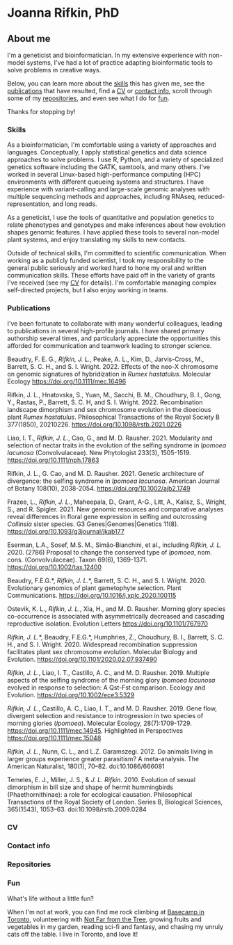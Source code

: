 # Joanna Rifkin, PhD

## About me

I'm a geneticist and bioinformatician. In my extensive experience with non-model systems, I've had a lot of practice adapting bioinformatic tools to solve problems in creative ways. 

Below, you can learn more about the [skills](#skills) this has given me, see the [publications](#publications) that have resulted, find a [CV](#cv) or [contact info](#contact-info), scroll through some of my [repositories](#repositories), and even see what I do for [fun](#fun).

Thanks for stopping by!

### Skills

As a bioinformatician, I'm comfortable using a variety of approaches and languages. Conceptually, I apply statistical genetics and data science approaches to solve problems. I use R, Python, and a variety of specialized genetics software including the GATK, samtools, and many others. I've worked in several Linux-based high-performance computing (HPC) environments with different queueing systems and structures. I have experience with variant-calling and large-scale genomic analyses with multiple sequencing methods and approaches, including RNAseq, reduced-representation, and long reads.

As a geneticist, I use the tools of quantitative and population genetics to relate phenotypes and genotypes and make inferences about how evolution shapes genomic features. I have applied these tools to several non-model plant systems, and enjoy translating my skills to new contacts.

Outside of technical skills, I'm committed to scientific communication. When working as a publicly funded scientist, I took my responsibility to the general public seriously and worked hard to hone my oral and written communication skills. These efforts have paid off in the variety of grants I've received (see my [CV](#cv) for details). I'm comfortable managing complex self-directed projects, but I also enjoy working in teams.

### Publications

I've been fortunate to collaborate with many wonderful colleagues, leading to publications in several high-profile journals. I have shared primary authorship several times, and particularly appreciate the opportunities this afforded for communication and teamwork leading to stronger science. 

  Beaudry, F. E. G., *Rifkin, J. L.*, Peake, A. L., Kim, D., Jarvis-Cross, M., Barrett, S. C. H., and S. I. Wright. 2022. Effects of the neo-X chromosome on genomic signatures of hybridization in _Rumex hastatulus_. Molecular Ecology https://doi.org/10.1111/mec.16496
  
  Rifkin, J. L., Hnatovska, S., Yuan, M., Sacchi, B. M., Choudhury, B. I., Gong, Y., Rastas, P., Barrett, S. C. H, and S. I. Wright. 2022. Recombination landscape dimorphism and sex chromosome evolution in the dioecious plant _Rumex hastatulus_. Philosophical Transactions of the Royal Society B 377(1850), 20210226. https://doi.org/10.1098/rstb.2021.0226
  
  Liao, I. T., *Rifkin, J. L.*, Cao, G., and M. D. Rausher. 2021. Modularity and selection of nectar traits in the evolution of the selfing syndrome in _Ipomoea lacunosa_ (Convolvulaceae). New Phytologist 233(3), 1505-1519. https://doi.org/10.1111/nph.17863
  
  Rifkin, J. L., G. Cao, and M. D. Rausher. 2021. Genetic architecture of divergence: the selfing syndrome in _Ipomoea lacunosa_. American Journal of Botany 108(10), 2038-2054. https://doi.org/10.1002/ajb2.1749
  
  Frazee, L., *Rifkin, J. L.*, Maheepala, D., Grant, A-G., Litt, A., Kalisz, S., Wright, S., and R. Spigler. 2021. New genomic resources and comparative analyses reveal differences in floral gene expression in selfing and outcrossing _Collinsia_ sister species. G3 Genes|Genomes|Genetics 11(8). https://doi.org/10.1093/g3journal/jkab177
  
  Eserman, L.A., Sosef, M.S. M., Simão‐Bianchini, et al., including *Rifkin, J. L.* 2020. (2786) Proposal to change the conserved type of _Ipomoea_, nom. cons. (Convolvulaceae). Taxon 69(6), 1369-1371. https://doi.org/10.1002/tax.12400
  
  Beaudry, F.E.G.\*, *Rifkin, J. L.*\*, Barrett, S. C. H., and S. I. Wright. 2020. Evolutionary genomics of plant gametophyte selection. Plant Communications. https://doi.org/10.1016/j.xplc.2020.100115
  
  Ostevik, K. L., *Rifkin, J. L.*, Xia, H., and M. D. Rausher. Morning glory species co-occurrence is associated with asymmetrically decreased and cascading reproductive isolation. Evolution Letters https://doi.org/10.1101/767970
  
  *Rifkin, J. L.*\*, Beaudry, F.E.G.\*, Humphries, Z., Choudhury, B. I., Barrett, S. C. H., and S. I. Wright. 2020. Widespread recombination suppression facilitates plant sex chromosome evolution. Molecular Biology and Evolution. https://doi.org/10.1101/2020.02.07.937490
  
  *Rifkin, J. L.*, Liao, I. T., Castillo, A. C., and M. D. Rausher. 2019. Multiple aspects of the selfing syndrome of the morning glory _Ipomoea lacunosa_ evolved in response to selection: A Qst-Fst comparison. Ecology and Evolution. https://doi.org/10.1002/ece3.5329
  
  *Rifkin, J. L.*, Castillo, A. C., Liao, I. T., and M. D. Rausher. 2019. Gene flow, divergent selection and resistance to introgression in two species of morning glories (_Ipomoea_). Molecular Ecology, 28(7):1709-1729. https://doi.org/10.1111/mec.14945. Highlighted in Perspectives https://doi.org/10.1111/mec.15048
  
  *Rifkin, J. L.*, Nunn, C. L., and L.Z. Garamszegi. 2012. Do animals living in larger groups experience greater parasitism? A meta-analysis. The American Naturalist, 180(1), 70–82. doi:10.1086/666081
  
  Temeles, E. J., Miller, J. S., & *J. L. Rifkin*. 2010. Evolution of sexual dimorphism in bill size and shape of hermit hummingbirds (Phaethornithinae): a role for ecological causation. Philosophical Transactions of the Royal Society of London. Series B, Biological Sciences, 365(1543), 1053–63. doi:10.1098/rstb.2009.0284


### CV



### Contact info



### Repositories



### Fun

What's life without a little fun?

When I'm not at work, you can find me rock climbing at [Basecamp in Toronto](https://basecampclimbing.ca/), volunteering with [Not Far from the Tree](https://notfarfromthetree.org/), growing fruits and vegetables in my garden, reading sci-fi and fantasy, and chasing my unruly cats off the table. I live in Toronto, and love it!


<!--
**joannarifkin/joannarifkin** is a ✨ _special_ ✨ repository because its `README.md` (this file) appears on your GitHub profile.

Here are some ideas to get you started:

- 🔭 I’m currently working on ...
- 🌱 I’m currently learning ...
- 👯 I’m looking to collaborate on ...
- 🤔 I’m looking for help with ...
- 💬 Ask me about ...
- 📫 How to reach me: ...
- 😄 Pronouns: ...
- ⚡ Fun fact: ...
-->
